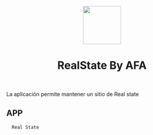 <p align="center">
    <a href="https://github.com/yiisoft" target="_blank">
        <img src="https://avatars0.githubusercontent.com/u/11416615" height="100px">
    </a>
    <h1 align="center">RealState By AFA</h1>
    <br>
</p>

La aplicación permite mantener un sitio de Real state



APP
-------------------

      Real State




